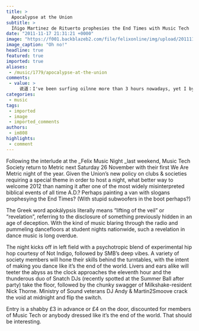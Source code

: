 ```yaml
---
title: >
  Apocalypse at the Union
subtitle: >
  Íñigo Martinez de Rituerto prophesies the End Times with Music Tech
date: "2011-11-17 21:31:21 +0000"
image: "https://f001.backblazeb2.com/file/felixonline/img/upload/201111172130-pk1811-music-tech-article.jpg"
image_caption: "Oh no!"
headline: true
featured: true
imported: true
aliases:
 - /music/1779/apocalypse-at-the-union
comments:
 - value: >
     说道：I've been surfing oilnne more than 3 hours nowadays, yet I by no means found any attention-grabbing article like yours. It's beautiful value sufficient for me. In my opinion, if all site owners and bloggers made just right content material as you probably did, the net can be a lot more useful than ever before. “Wherever they burn books, they will also, in the end, burn people.” by Heinrich Heine.,说道：Notwithstanding to become a <a href="http://yluucv.com">scencie</a> college student, Ive simply no concept just what these business people are speaking about and consider them are only scams. So even though i uncovered Earth4Energy site page, I'm amazingly skeptical. With by now misplaced self-confidence in BUILD IT YOURSELF power goods, I thought Earth4Energy in order to generally always be no varying versus 2 goods reported above., who is cheapest for car insurance buy viagra reservoirs usually determining
categories:
 - music
tags:
 - imported
 - image
 - imported_comments
authors:
 - im808
highlights:
 - comment
---
```


Following the interlude at the _Felix Music Night _last weekend, Music Tech Society return to Metric next Saturday 26 November with their first We Are Metric night of the year. Given the Union’s new policy on clubs & societies requiring a special theme in order to host a night, what better way to welcome 2012 than naming it after one of the most widely misinterpreted biblical events of all time A.D.? Perhaps painting a van with slogans prophesying the End Times? (With stupid subwoofers in the boot perhaps?)

The Greek word apokálypsis literally means “lifting of the veil” or “revelation”, referring to the disclosure of something previously hidden in an age of deception. With the kind of music blaring through the radio and pummeling dancefloors at student nights nationwide, such a revelation in dance music is long overdue.

The night kicks off in left field with a psychotropic blend of experimental hip hop courtesy of Not Indigo, followed by SMB’s deep vibes. A variety of society members will hone their skills behind the turntables, with the intent of making you dance like it’s the end of the world. Livers and ears alike will teeter the abyss as the clock approaches the eleventh hour and the thunderous duo of Snatch DJs (recently spotted at the Summer Ball after party) take the floor, followed by the chunky swagger of Milkshake-resident Nick Thorne. Ministry of Sound veterans DJ Andy & Martin2Smoove crack the void at midnight and flip the switch.

Entry is a shabby £3 in advance or £4 on the door, discounted for members of Music Tech or anybody dressed like it’s the end of the world. That should be interesting.
